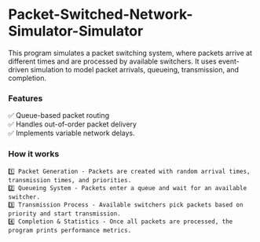 # Packet-Switched-Network-Simulator-Simulator
This program simulates a packet switching system, where packets arrive at different times and are processed by available switchers. It uses event-driven simulation to model packet arrivals, queueing, transmission, and completion.

### Features  
✅ Queue-based packet routing  
✅ Handles out-of-order packet delivery  
✅ Implements variable network delays. 
### How it works
    1️⃣ Packet Generation - Packets are created with random arrival times, transmission times, and priorities.
    2️⃣ Queueing System - Packets enter a queue and wait for an available switcher.
    3️⃣ Transmission Process - Available switchers pick packets based on priority and start transmission.
    4️⃣ Completion & Statistics - Once all packets are processed, the program prints performance metrics.
